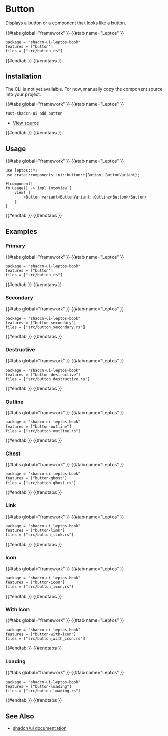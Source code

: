 # Button

Displays a button or a component that looks like a button.

{{#tabs global="framework" }}
{{#tab name="Leptos" }}

```toml,trunk
package = "shadcn-ui-leptos-book"
features = ["button"]
files = ["src/button.rs"]
```

{{#endtab }}
{{#endtabs }}

## Installation

<div class="warning">

The CLI is not yet available. For now, manually copy the component source into your project.

</div>

{{#tabs global="framework" }}
{{#tab name="Leptos" }}

```shell
rust-shadcn-ui add button
```

-   [View source](https://github.com/RustForWeb/shadcn-ui/tree/main/packages/leptos/button)

{{#endtab }}
{{#endtabs }}

## Usage

{{#tabs global="framework" }}
{{#tab name="Leptos" }}

```rust,ignore
use leptos::*;
use crate::components::ui::button::{Button, ButtonVariant};

#[component]
fn Usage() -> impl IntoView {
    view! {
        <Button variant=ButtonVariant::Outline>Button>/Button>
    }
}
```

{{#endtab }}
{{#endtabs }}

## Examples

### Primary

{{#tabs global="framework" }}
{{#tab name="Leptos" }}

```toml,trunk
package = "shadcn-ui-leptos-book"
features = ["button"]
files = ["src/button.rs"]
```

{{#endtab }}
{{#endtabs }}

### Secondary

{{#tabs global="framework" }}
{{#tab name="Leptos" }}

```toml,trunk
package = "shadcn-ui-leptos-book"
features = ["button-secondary"]
files = ["src/button_secondary.rs"]
```

{{#endtab }}
{{#endtabs }}

### Destructive

{{#tabs global="framework" }}
{{#tab name="Leptos" }}

```toml,trunk
package = "shadcn-ui-leptos-book"
features = ["button-destructive"]
files = ["src/button_destructive.rs"]
```

{{#endtab }}
{{#endtabs }}

### Outline

{{#tabs global="framework" }}
{{#tab name="Leptos" }}

```toml,trunk
package = "shadcn-ui-leptos-book"
features = ["button-outline"]
files = ["src/button_outline.rs"]
```

{{#endtab }}
{{#endtabs }}

### Ghost

{{#tabs global="framework" }}
{{#tab name="Leptos" }}

```toml,trunk
package = "shadcn-ui-leptos-book"
features = ["button-ghost"]
files = ["src/button_ghost.rs"]
```

{{#endtab }}
{{#endtabs }}

### Link

{{#tabs global="framework" }}
{{#tab name="Leptos" }}

```toml,trunk
package = "shadcn-ui-leptos-book"
features = ["button-link"]
files = ["src/button_link.rs"]
```

{{#endtab }}
{{#endtabs }}

### Icon

{{#tabs global="framework" }}
{{#tab name="Leptos" }}

```toml,trunk
package = "shadcn-ui-leptos-book"
features = ["button-icon"]
files = ["src/button_icon.rs"]
```

{{#endtab }}
{{#endtabs }}

### With Icon

{{#tabs global="framework" }}
{{#tab name="Leptos" }}

```toml,trunk
package = "shadcn-ui-leptos-book"
features = ["button-with-icon"]
files = ["src/button_with_icon.rs"]
```

{{#endtab }}
{{#endtabs }}

### Loading

{{#tabs global="framework" }}
{{#tab name="Leptos" }}

```toml,trunk
package = "shadcn-ui-leptos-book"
features = ["button-loading"]
files = ["src/button_loading.rs"]
```

{{#endtab }}
{{#endtabs }}

<!-- ### As Child

{{#tabs global="framework" }}
{{#tab name="Leptos" }}

```toml,trunk
package = "shadcn-ui-leptos-book"
features = ["button-as-child"]
files = ["src/button_as_child.rs"]
```

{{#endtab }}
{{#endtabs }} -->

## See Also

-   [shadcn/ui documentation](https://ui.shadcn.com/docs/components/button)
